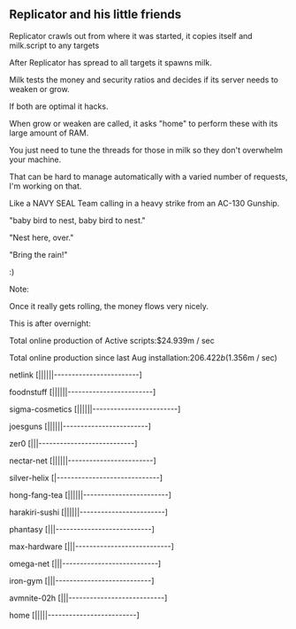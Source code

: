 ## Replicator and his little friends
Replicator crawls out from where it was started, it copies itself and milk.script to any targets

After Replicator has spread to all targets it spawns milk.

Milk tests the money and security ratios and decides if its server needs to weaken or grow.

If both are optimal it hacks.

When grow or weaken are called, it asks "home" to perform these with its large amount of RAM.

You just need to tune the threads for those in milk so they don't overwhelm your machine.

That can be hard to manage automatically with a varied number of requests, I'm working on that.

Like a NAVY SEAL Team calling in a heavy strike from an AC-130 Gunship. 

"baby bird to nest, baby bird to nest."

"Nest here, over."

"Bring the rain!"

:)

Note:

Once it really gets rolling, the money flows very nicely.

This is after overnight:

Total online production of Active scripts:$24.939m / sec

Total online production since last Aug installation:$206.422b($1.356m / sec)


netlink            [||||||------------------------]

foodnstuff         [||||||------------------------]

sigma-cosmetics    [||||||------------------------]

joesguns           [||||||------------------------]

zer0               [|||---------------------------]

nectar-net         [||||||------------------------]

silver-helix       [|-----------------------------]

hong-fang-tea      [||||||------------------------]

harakiri-sushi     [||||||------------------------]

phantasy           [|||---------------------------]

max-hardware       [|||---------------------------]

omega-net          [|||---------------------------]

iron-gym           [|||---------------------------]

avmnite-02h        [|||---------------------------]

home               [|||||-------------------------]